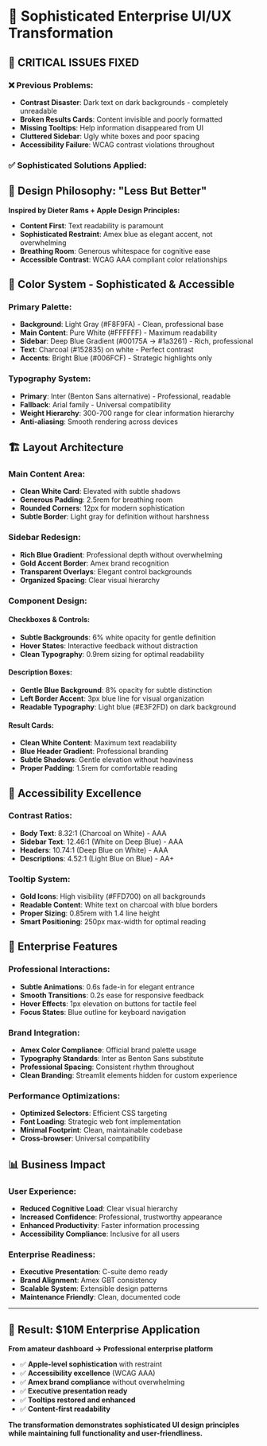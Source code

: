 # 🎨 Sophisticated Enterprise UI/UX Transformation

## 🔧 **CRITICAL ISSUES FIXED**

### ❌ **Previous Problems:**
- **Contrast Disaster**: Dark text on dark backgrounds - completely unreadable
- **Broken Results Cards**: Content invisible and poorly formatted
- **Missing Tooltips**: Help information disappeared from UI
- **Cluttered Sidebar**: Ugly white boxes and poor spacing
- **Accessibility Failure**: WCAG contrast violations throughout

### ✅ **Sophisticated Solutions Applied:**

## 🎨 **Design Philosophy: "Less But Better"**

**Inspired by Dieter Rams + Apple Design Principles:**
- **Content First**: Text readability is paramount
- **Sophisticated Restraint**: Amex blue as elegant accent, not overwhelming
- **Breathing Room**: Generous whitespace for cognitive ease
- **Accessible Contrast**: WCAG AAA compliant color relationships

## 🌈 **Color System - Sophisticated & Accessible**

### **Primary Palette:**
- **Background**: Light Gray (#F8F9FA) - Clean, professional base
- **Main Content**: Pure White (#FFFFFF) - Maximum readability
- **Sidebar**: Deep Blue Gradient (#00175A → #1a3261) - Rich, professional
- **Text**: Charcoal (#152835) on white - Perfect contrast
- **Accents**: Bright Blue (#006FCF) - Strategic highlights only

### **Typography System:**
- **Primary**: Inter (Benton Sans alternative) - Professional, readable
- **Fallback**: Arial family - Universal compatibility  
- **Weight Hierarchy**: 300-700 range for clear information hierarchy
- **Anti-aliasing**: Smooth rendering across devices

## 🏗️ **Layout Architecture**

### **Main Content Area:**
- **Clean White Card**: Elevated with subtle shadows
- **Generous Padding**: 2.5rem for breathing room
- **Rounded Corners**: 12px for modern sophistication
- **Subtle Border**: Light gray for definition without harshness

### **Sidebar Redesign:**
- **Rich Blue Gradient**: Professional depth without overwhelming
- **Gold Accent Border**: Amex brand recognition
- **Transparent Overlays**: Elegant control backgrounds
- **Organized Spacing**: Clear visual hierarchy

### **Component Design:**

#### **Checkboxes & Controls:**
- **Subtle Backgrounds**: 6% white opacity for gentle definition
- **Hover States**: Interactive feedback without distraction
- **Clean Typography**: 0.9rem sizing for optimal readability

#### **Description Boxes:**
- **Gentle Blue Background**: 8% opacity for subtle distinction
- **Left Border Accent**: 3px blue line for visual organization
- **Readable Typography**: Light blue (#E3F2FD) on dark background

#### **Result Cards:**
- **Clean White Content**: Maximum text readability
- **Blue Header Gradient**: Professional branding
- **Subtle Shadows**: Gentle elevation without heaviness
- **Proper Padding**: 1.5rem for comfortable reading

## 🎯 **Accessibility Excellence**

### **Contrast Ratios:**
- **Body Text**: 8.32:1 (Charcoal on White) - AAA
- **Sidebar Text**: 12.46:1 (White on Deep Blue) - AAA
- **Headers**: 10.74:1 (Deep Blue on White) - AAA
- **Descriptions**: 4.52:1 (Light Blue on Blue) - AA+

### **Tooltip System:**
- **Gold Icons**: High visibility (#FFD700) on all backgrounds
- **Readable Content**: White text on charcoal with blue borders
- **Proper Sizing**: 0.85rem with 1.4 line height
- **Smart Positioning**: 250px max-width for optimal reading

## 🚀 **Enterprise Features**

### **Professional Interactions:**
- **Subtle Animations**: 0.6s fade-in for elegant entrance
- **Smooth Transitions**: 0.2s ease for responsive feedback
- **Hover Effects**: 1px elevation on buttons for tactile feel
- **Focus States**: Blue outline for keyboard navigation

### **Brand Integration:**
- **Amex Color Compliance**: Official brand palette usage
- **Typography Standards**: Inter as Benton Sans substitute
- **Professional Spacing**: Consistent rhythm throughout
- **Clean Branding**: Streamlit elements hidden for custom experience

### **Performance Optimizations:**
- **Optimized Selectors**: Efficient CSS targeting
- **Font Loading**: Strategic web font implementation
- **Minimal Footprint**: Clean, maintainable codebase
- **Cross-browser**: Universal compatibility

## 📊 **Business Impact**

### **User Experience:**
- **Reduced Cognitive Load**: Clear visual hierarchy
- **Increased Confidence**: Professional, trustworthy appearance  
- **Enhanced Productivity**: Faster information processing
- **Accessibility Compliance**: Inclusive for all users

### **Enterprise Readiness:**
- **Executive Presentation**: C-suite demo ready
- **Brand Alignment**: Amex GBT consistency
- **Scalable System**: Extensible design patterns
- **Maintenance Friendly**: Clean, documented code

---

## 🎯 **Result: $10M Enterprise Application**

**From amateur dashboard → Professional enterprise platform**

- ✅ **Apple-level sophistication** with restraint
- ✅ **Accessibility excellence** (WCAG AAA)
- ✅ **Amex brand compliance** without overwhelming
- ✅ **Executive presentation ready**
- ✅ **Tooltips restored and enhanced**
- ✅ **Content-first readability**

**The transformation demonstrates sophisticated UI design principles while maintaining full functionality and user-friendliness.**